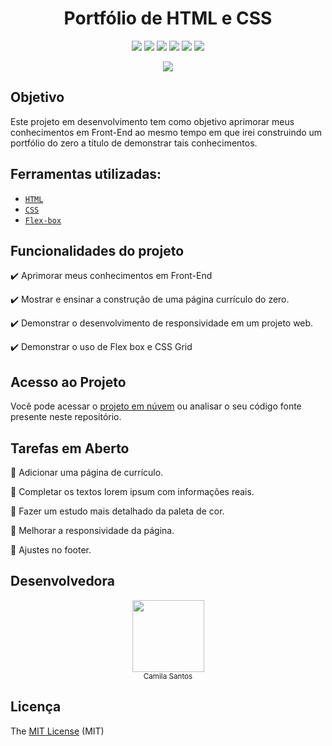 <h1 align="center"> Portfólio de HTML e CSS </h1>

<p align="center">
<img src="https://img.shields.io/badge/license-MIT-ff69b4"/>
<img src="https://img.shields.io/badge/last%20commit-today-blue"/>
<img src="https://img.shields.io/github/forks/camscatt17/Portfolio_HTML_CSS"/>
<img src="https://img.shields.io/github/stars/camscatt17/Portfolio_HTML_CSS"/>
<img src="https://img.shields.io/github/issues/camscatt17/Portfolio_HTML_CSS"/>
<img src="https://img.shields.io/badge/status-em%20desenvolvimento-orange"/>
</p>

<p align="center">
   <img src="https://user-images.githubusercontent.com/39015235/222008280-2e7fee6f-fd22-436c-8c58-1610da84800c.gif" />
</p>   
  
   
## Objetivo
Este projeto em desenvolvimento tem como objetivo aprimorar meus conhecimentos em Front-End ao mesmo tempo em que irei construindo um portfólio do zero a título de demonstrar tais conhecimentos.

## Ferramentas utilizadas:
* [`HTML`](https://developer.mozilla.org/en-US/docs/Web/HTML)
* [`CSS`](https://developer.mozilla.org/en-US/docs/Web/CSS)
* [`Flex-box`](https://css-tricks.com/snippets/css/a-guide-to-flexbox/#aa-flexbox-properties)

## Funcionalidades do projeto

:heavy_check_mark: Aprimorar meus conhecimentos em Front-End

:heavy_check_mark: Mostrar e ensinar a construção de uma página currículo do zero.

:heavy_check_mark: Demonstrar o desenvolvimento de responsividade em um projeto web.

:heavy_check_mark: Demonstrar o uso de Flex box e CSS Grid

## Acesso ao Projeto
Você pode acessar o [projeto em núvem](https://portfolio-html-css-rho.vercel.app/) ou analisar o seu código fonte presente neste repositório.

## Tarefas em Aberto
:memo: Adicionar uma página de currículo.

:memo: Completar os textos lorem ipsum com informações reais.

:memo: Fazer um estudo mais detalhado da paleta de cor.

:memo: Melhorar a responsividade da página.

:memo: Ajustes no footer.

## Desenvolvedora
<p align="center">
   <img src="https://user-images.githubusercontent.com/39015235/221927226-3240dc62-54f3-4aa4-8b0d-58bdb44090be.png" width=115><br><sub>Camila Santos</sub>
</p>  

## Licença
The [MIT License](License.txt) (MIT)
